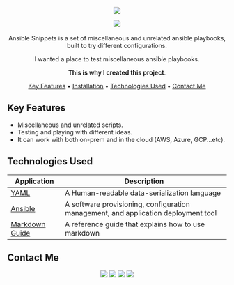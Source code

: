 
<div align="center">

<p align="center">
  <img src="githubcovers" />
</p>

<img src="written-in-yaml"/>
<br />
<br />
Ansible Snippets is a set of miscellaneous and unrelated ansible playbooks, built to try different configurations.

I wanted a place to test miscellaneous ansible playbooks.

**This is why I created this project**.

[Key Features](#key-features) •
[Installation](#installation) •
[Technologies Used](#technologies-used) •
[Contact Me](#contact-me) 



<!--![Main Image](githubcovers.png)-->


</div>

## Key Features

- Miscellaneous and unrelated scripts.
- Testing and playing with different ideas.
- It can work with both on-prem and in the cloud (AWS, Azure, GCP...etc).

## Technologies Used

| Application                                         | Description                                  
| --------------------------------------------------- |--------------------------------------------- 
| [YAML](https://yaml.org/)                           | A Human-readable data-serialization language                 
| [Ansible](https://www.ansible.com/)                 | A software provisioning, configuration management, and application deployment tool                                  
| [Markdown Guide](https://www.markdownguide.org/)    | A reference guide that explains how to use markdown                                 

## Contact Me
<p align="center">
<a href="https://www.linkedin.com/in/iamnasef/"><img src="https://img.shields.io/badge/LinkedIn-0077B5?style=for-the-badge&logo=linkedin&logoColor=white"/></a>
<a href="https://twitter.com/iamnasef"><img src="https://img.shields.io/badge/Twitter-1DA1F2?style=for-the-badge&logo=twitter&logoColor=white"/></a>
<a href="https://github.com/iamnasef"><img src="https://img.shields.io/badge/GitHub-100000?style=for-the-badge&logo=github&logoColor=white"/></a>
<a href="https://www.youtube.com/channel/UCx2qgl5gjP_oSK_mz674EtA"><img src="https://img.shields.io/badge/YouTube-FF0000?style=for-the-badge&logo=youtube&logoColor=white"/></a>
</p>